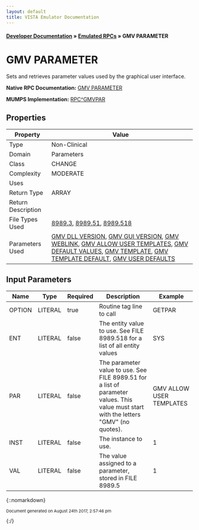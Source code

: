 ```yaml
---
layout: default
title: VISTA Emulator Documentation
---
```


#### [Developer Documentation](../index) &#187; [Emulated RPCs](TableOfContents) &#187; GMV PARAMETER<br/>
# GMV PARAMETER

Sets and retrieves parameter values used by the graphical user interface.

**Native RPC Documentation:** [GMV PARAMETER](../VISTARPC/GMV_PARAMETER)

**MUMPS Implementation:** [RPC^GMVPAR](http://code.osehra.org/dox/Routine_GMVPAR_source.html)

## Properties

Property | Value
--- | ---
Type | Non-Clinical
Domain | Parameters
Class | CHANGE
Complexity | MODERATE
Uses | 
Return Type | ARRAY
Return Description | 
File Types Used | [8989.3](../VDM/Kernel_System_Parameters-8989_3), [8989.51](../VDM/Parameter_Definition-8989_51), [8989.518](../VDM/Parameter_Entity-8989_518)
Parameters Used | [GMV DLL VERSION](../Parameters/GMV_DLL_VERSION), [GMV GUI VERSION](../Parameters/GMV_GUI_VERSION), [GMV WEBLINK](../Parameters/GMV_WEBLINK), [GMV ALLOW USER TEMPLATES](../Parameters/GMV_ALLOW_USER_TEMPLATES), [GMV DEFAULT VALUES](../Parameters/GMV_DEFAULT_VALUES), [GMV TEMPLATE](../Parameters/GMV_TEMPLATE), [GMV TEMPLATE DEFAULT](../Parameters/GMV_TEMPLATE_DEFAULT), [GMV USER DEFAULTS](../Parameters/GMV_USER_DEFAULTS)


## Input Parameters

Name | Type | Required | Description | Example
--- | --- | --- | --- | ---
OPTION | LITERAL | true | Routine tag line to call | GETPAR
ENT | LITERAL | false | The entity value to use. See FILE 8989.518 for a list of all entity values | SYS
PAR | LITERAL | false | The parameter value to use. See FILE 8989.51 for a list of parameter values. This value must start with the letters "GMV" (no quotes). | GMV ALLOW USER TEMPLATES
INST | LITERAL | false | The instance to use. | 1
VAL | LITERAL | false | The value assigned to a parameter, stored in FILE 8989.5 | 1

{::nomarkdown} <br/><p style="font-size: 11px">Document generated on August 24th 2017, 2:57:46 pm</p>{:/}